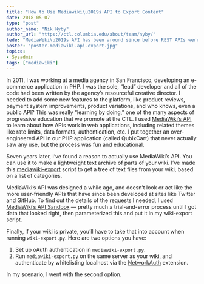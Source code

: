 ```yaml
---
title: "How to Use Mediawiki\u2019s API to Export Content"
date: 2018-05-07
type: "post"
author_name: "Nik Nyby"
author_url: "https://ctl.columbia.edu/about/team/nyby/"
lede: "MediaWiki\u2019s API has been around since before REST APIs were commonplace. So it\u2019s a little idiosyncratic, but still useful and flexible."
poster: "poster-mediawiki-api-export.jpg"
topics:
- Sysadmin
tags: ["mediawiki"]
---
```


In 2011, I was working at a media agency in San Francisco, developing
an e-commerce application in PHP. I was the sole, “lead” developer
and all of the code had been written by the agency’s resourceful
creative director. I needed to add some new features to the platform,
like product reviews, payment system improvements, product
variations, and who knows, even a public API? This was really
“learning by doing,” one of the many aspects of progressive education
that we promote at the CTL. I used
[MediaWiki’s API](https://www.mediawiki.org/wiki/API:Main_page)
to learn about how APIs work in web applications, including related themes like
rate limits, data formats, authentication, etc. I put together an
over-engineered API in our PHP application (called QubixCart) that
never actually saw any use, but the process was fun and educational.

Seven years later, I’ve found a reason to actually use MediaWiki’s
API. You can use it to make a lightweight text archive of parts of
your wiki. I’ve made this
[mediawiki-export](https://github.com/nikolas/mediawiki-export)
script to get a tree of text files from your wiki, based on a list of
categories.

MediaWiki’s API was designed a while ago, and doesn’t look or act like
the more user-friendly APIs that have since been developed at sites
like Twitter and GitHub. To find out the details of the requests I
needed, I used
[MediaWiki’s API Sandbox](https://www.mediawiki.org/wiki/Special:ApiSandbox)
— pretty much a trial-and-error process until I got data that looked right,
then parameterized this and put it in my wiki-export script.

Finally, if your wiki is private, you’ll have to take that into
account when running `wiki-export.py`. Here are two options you have:

1. Set up oAuth authentication in `mediawiki-export.py`.
2. Run `mediawiki-export.py` on the same server as your wiki, and authenticate by
whitelisting localhost via the
  [NetworkAuth](https://www.mediawiki.org/wiki/Extension:NetworkAuth)
  extension.

In my scenario, I went with the second option.
